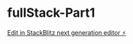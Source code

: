 # fullStack-Part1

[Edit in StackBlitz next generation editor ⚡️](https://stackblitz.com/~/github.com/aineto/fullStack-Part1)